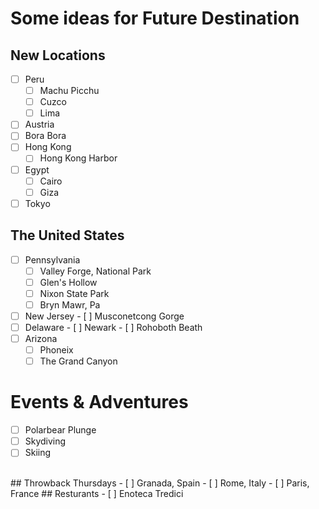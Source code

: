 # Some ideas for Future Destination
## New Locations
- [ ] Peru
     - [ ] Machu Picchu
     - [ ] Cuzco
     - [ ] Lima
- [ ] Austria
- [ ] Bora Bora
- [ ] Hong Kong
     - [ ] Hong Kong Harbor
- [ ] Egypt
     - [ ] Cairo
     - [ ] Giza
- [ ] Tokyo

## The United States
- [ ] Pennsylvania
     - [ ] Valley Forge, National Park
     - [ ] Glen's Hollow
     - [ ] Nixon State Park
     - [ ] Bryn Mawr, Pa
- [ ] New Jersey
      - [ ] Musconetcong Gorge 
- [ ] Delaware
        - [ ] Newark
        - [ ]  Rohoboth Beath
- [ ] Arizona     
     - [ ] Phoneix
     - [ ] The Grand Canyon
# Events & Adventures
- [ ] Polarbear Plunge
- [ ] Skydiving
- [ ] Skiing
<br>
## Throwback Thursdays
- [ ] Granada, Spain
- [ ] Rome, Italy
- [ ] Paris, France
## Resturants
- [ ] Enoteca Tredici 

